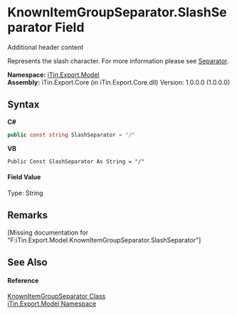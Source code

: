 # KnownItemGroupSeparator.SlashSeparator Field
Additional header content 

Represents the slash character. For more information please see <a href="P_iTin_Export_Model_GroupItemModel_Separator">Separator</a>.

**Namespace:**&nbsp;<a href="N_iTin_Export_Model">iTin.Export.Model</a><br />**Assembly:**&nbsp;iTin.Export.Core (in iTin.Export.Core.dll) Version: 1.0.0.0 (1.0.0.0)

## Syntax

**C#**<br />
``` C#
public const string SlashSeparator = "/"
```

**VB**<br />
``` VB
Public Const SlashSeparator As String = "/"
```


#### Field Value
Type: String

## Remarks
\[Missing <remarks> documentation for "F:iTin.Export.Model.KnownItemGroupSeparator.SlashSeparator"\]

## See Also


#### Reference
<a href="T_iTin_Export_Model_KnownItemGroupSeparator">KnownItemGroupSeparator Class</a><br /><a href="N_iTin_Export_Model">iTin.Export.Model Namespace</a><br />